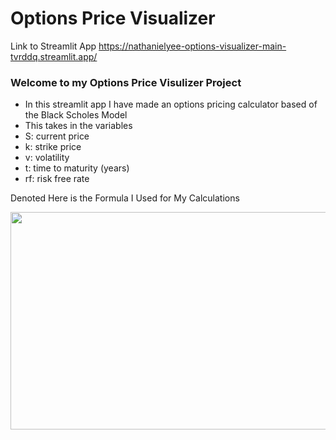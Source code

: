 # Options Price Visualizer 
Link to Streamlit App https://nathanielyee-options-visualizer-main-tvrddq.streamlit.app/ 
### Welcome to my Options Price Visulizer Project
- In this streamlit app I have made an options pricing calculator based of the Black Scholes Model
- This takes in the variables
- S: current price
- k: strike price
- v: volatility
- t: time to maturity (years)
- rf: risk free rate

Denoted Here is the Formula I Used for My Calculations

<img alt="" class="bh lo nq c" width="610" height="348" loading="lazy" role="presentation" src="https://miro.medium.com/v2/resize:fit:1220/0*SK5jGzJ284fPOYMu">


